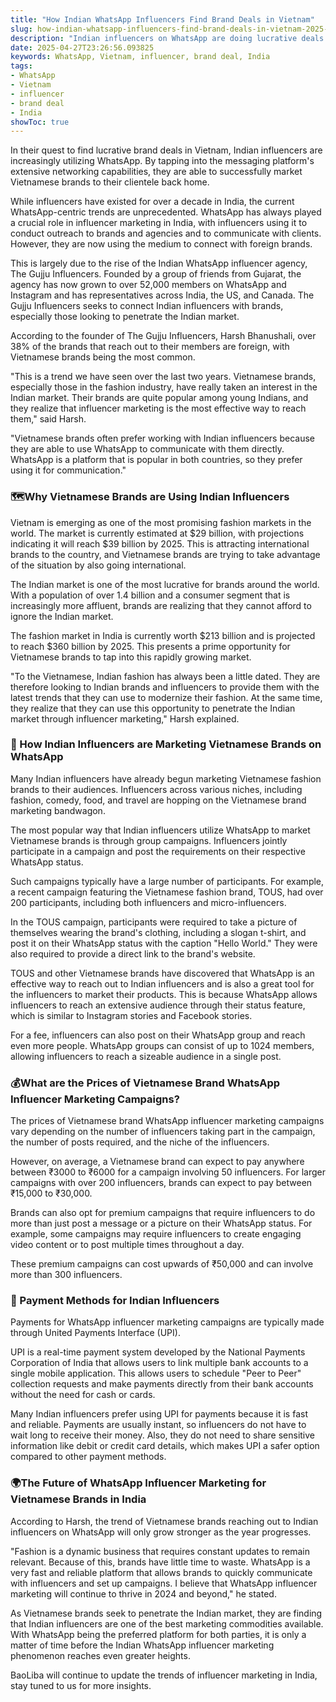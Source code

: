 ```yaml
---
title: "How Indian WhatsApp Influencers Find Brand Deals in Vietnam"
slug: how-indian-whatsapp-influencers-find-brand-deals-in-vietnam-2025-04-27
description: "Indian influencers on WhatsApp are doing lucrative deals with Vietnamese brands, cementing their reputation as the most sought-after marketing commodity."
date: 2025-04-27T23:26:56.093825
keywords: WhatsApp, Vietnam, influencer, brand deal, India
tags:
- WhatsApp
- Vietnam
- influencer
- brand deal
- India
showToc: true
---
```


In their quest to find lucrative brand deals in Vietnam, Indian influencers are increasingly utilizing WhatsApp. By tapping into the messaging platform's extensive networking capabilities, they are able to successfully market Vietnamese brands to their clientele back home.

While influencers have existed for over a decade in India, the current WhatsApp-centric trends are unprecedented. WhatsApp has always played a crucial role in influencer marketing in India, with influencers using it to conduct outreach to brands and agencies and to communicate with clients. However, they are now using the medium to connect with foreign brands.

This is largely due to the rise of the Indian WhatsApp influencer agency, The Gujju Influencers. Founded by a group of friends from Gujarat, the agency has now grown to over 52,000 members on WhatsApp and Instagram and has representatives across India, the US, and Canada. The Gujju Influencers seeks to connect Indian influencers with brands, especially those looking to penetrate the Indian market.

According to the founder of The Gujju Influencers, Harsh Bhanushali, over 38% of the brands that reach out to their members are foreign, with Vietnamese brands being the most common.

"This is a trend we have seen over the last two years. Vietnamese brands, especially those in the fashion industry, have really taken an interest in the Indian market. Their brands are quite popular among young Indians, and they realize that influencer marketing is the most effective way to reach them," said Harsh.

"Vietnamese brands often prefer working with Indian influencers because they are able to use WhatsApp to communicate with them directly. WhatsApp is a platform that is popular in both countries, so they prefer using it for communication."

### 🗺️Why Vietnamese Brands are Using Indian Influencers 

Vietnam is emerging as one of the most promising fashion markets in the world. The market is currently estimated at $29 billion, with projections indicating it will reach $39 billion by 2025. This is attracting international brands to the country, and Vietnamese brands are trying to take advantage of the situation by also going international.

The Indian market is one of the most lucrative for brands around the world. With a population of over 1.4 billion and a consumer segment that is increasingly more affluent, brands are realizing that they cannot afford to ignore the Indian market. 

The fashion market in India is currently worth $213 billion and is projected to reach $360 billion by 2025. This presents a prime opportunity for Vietnamese brands to tap into this rapidly growing market.

"To the Vietnamese, Indian fashion has always been a little dated. They are therefore looking to Indian brands and influencers to provide them with the latest trends that they can use to modernize their fashion. At the same time, they realize that they can use this opportunity to penetrate the Indian market through influencer marketing," Harsh explained.

### 📲 How Indian Influencers are Marketing Vietnamese Brands on WhatsApp

Many Indian influencers have already begun marketing Vietnamese fashion brands to their audiences. Influencers across various niches, including fashion, comedy, food, and travel are hopping on the Vietnamese brand marketing bandwagon. 

The most popular way that Indian influencers utilize WhatsApp to market Vietnamese brands is through group campaigns. Influencers jointly participate in a campaign and post the requirements on their respective WhatsApp status. 

Such campaigns typically have a large number of participants. For example, a recent campaign featuring the Vietnamese fashion brand, TOUS, had over 200 participants, including both influencers and micro-influencers. 

In the TOUS campaign, participants were required to take a picture of themselves wearing the brand's clothing, including a slogan t-shirt, and post it on their WhatsApp status with the caption "Hello World." They were also required to provide a direct link to the brand's website. 

TOUS and other Vietnamese brands have discovered that WhatsApp is an effective way to reach out to Indian influencers and is also a great tool for the influencers to market their products. This is because WhatsApp allows influencers to reach an extensive audience through their status feature, which is similar to Instagram stories and Facebook stories. 

For a fee, influencers can also post on their WhatsApp group and reach even more people. WhatsApp groups can consist of up to 1024 members, allowing influencers to reach a sizeable audience in a single post. 

### 💰What are the Prices of Vietnamese Brand WhatsApp Influencer Marketing Campaigns?

The prices of Vietnamese brand WhatsApp influencer marketing campaigns vary depending on the number of influencers taking part in the campaign, the number of posts required, and the niche of the influencers. 

However, on average, a Vietnamese brand can expect to pay anywhere between ₹3000 to ₹6000 for a campaign involving 50 influencers. For larger campaigns with over 200 influencers, brands can expect to pay between ₹15,000 to ₹30,000. 

Brands can also opt for premium campaigns that require influencers to do more than just post a message or a picture on their WhatsApp status. For example, some campaigns may require influencers to create engaging video content or to post multiple times throughout a day. 

These premium campaigns can cost upwards of ₹50,000 and can involve more than 300 influencers. 

### 💸 Payment Methods for Indian Influencers

Payments for WhatsApp influencer marketing campaigns are typically made through United Payments Interface (UPI). 

UPI is a real-time payment system developed by the National Payments Corporation of India that allows users to link multiple bank accounts to a single mobile application. This allows users to schedule "Peer to Peer" collection requests and make payments directly from their bank accounts without the need for cash or cards. 

Many Indian influencers prefer using UPI for payments because it is fast and reliable. Payments are usually instant, so influencers do not have to wait long to receive their money. Also, they do not need to share sensitive information like debit or credit card details, which makes UPI a safer option compared to other payment methods.

### 🌍The Future of WhatsApp Influencer Marketing for Vietnamese Brands in India

According to Harsh, the trend of Vietnamese brands reaching out to Indian influencers on WhatsApp will only grow stronger as the year progresses. 

"Fashion is a dynamic business that requires constant updates to remain relevant. Because of this, brands have little time to waste. WhatsApp is a very fast and reliable platform that allows brands to quickly communicate with influencers and set up campaigns. I believe that WhatsApp influencer marketing will continue to thrive in 2024 and beyond," he stated.

As Vietnamese brands seek to penetrate the Indian market, they are finding that Indian influencers are one of the best marketing commodities available. With WhatsApp being the preferred platform for both parties, it is only a matter of time before the Indian WhatsApp influencer marketing phenomenon reaches even greater heights. 

BaoLiba will continue to update the trends of influencer marketing in India, stay tuned to us for more insights.